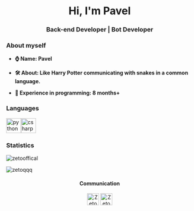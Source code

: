 <h1 align="center">Hi, I'm Pavel</h1>
<h3 align="center">Back-end Developer | Bot Developer</h3>
<h3>About myself</h3>

- **⌚️ Name: Pavel**

- **🛠 About: Like Harry Potter communicating with snakes in a common language.**

- **💎 Experience in programming: 8 months+**

<h3>Languages</h3>
<p align="left"><img src="https://devicons.github.io/devicon/devicon.git/icons/python/python-original.svg" alt="python" width="40" height="40"/><img src="https://devicons.github.io/devicon/devicon.git/icons/csharp/csharp-original.svg" alt="csharp" width="40" height="40"/></p>

<h3>Statistics</h3>
<p align="left"> <img src="https://komarev.com/ghpvc/?username=zetooffical" alt="zetooffical"/> </p>
<p align="left"><img src="https://github-readme-stats.vercel.app/api?username=ZetoOffical&show_icons=true" alt="zetoqqq"/></p>

<h4 align="center">Communication</h4>

<p align="center">
<a href="https://linkedin.com/in/mikield" target="blank"><img align="center" src="https://cdn1.iconfinder.com/data/icons/andriod-app-logo/32/icon_telegram-256.png" alt="ZetoOffical" height="32" width="32"/></a>
<a href="https://instagram.com/mikield" target="blank"><img align="center" src="https://cdn1.iconfinder.com/data/icons/andriod-app-logo/32/icon_vk-256.png" alt="ZetoOffical" height="32" width="32"/></a>
</p>
